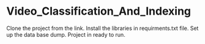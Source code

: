 # Video_Classification_And_Indexing
Clone the project from the link.
Install the libraries in requirments.txt file.
Set up the data base dump.
Project in ready to run. 
